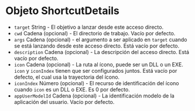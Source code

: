 # Objeto ShortcutDetails

* `target` String - El objetivo a lanzar desde este acceso directo.
* `cwd` Cadena (opcional) - El directorio de trabajo. Vacío por defecto.
* `args` Cadena (opcional) - el argumento a ser aplicado en `target` cuando se está lanzando desde este acceso directo. Está vacío por defecto.
* `description` Cadena (opcional) - La descripción del acceso directo. Está vacío por defecto.
* `icon` Cadena (opcional) - La ruta al ícono, puede ser un DLL o un EXE. `icon` y `iconIndex` tienen que ser configurados juntos. Está vacío por defecto, el cual usa la trayectoria del ícono.
* `iconIndex` Número (opcional) - El recurso de identificación del ícono cuando `icon` es un DLL o EXE. Es 0 por defecto.
* `appUserModelId` Cadena (opcional) - La identificación modelo de la aplicación del usuario. Vacío por defecto.